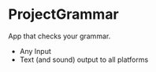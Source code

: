 # ProjectGrammar
App that checks your grammar.

* Any Input
* Text (and sound) output to all platforms
